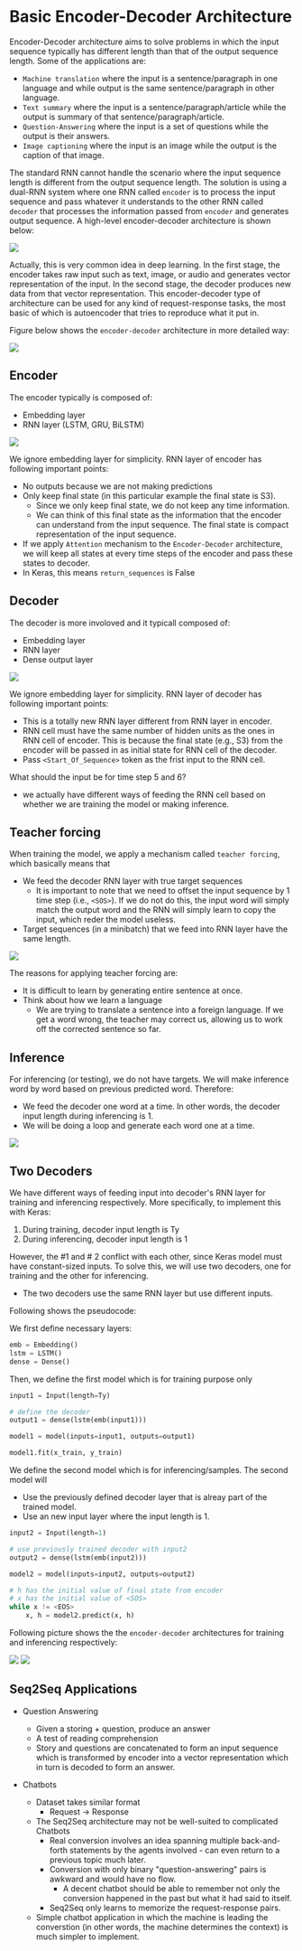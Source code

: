 # Basic Encoder-Decoder Architecture

Encoder-Decoder architecture aims to solve problems in which the input sequence typically has different length than that of the output sequence length. Some of the applications are:
	
* `Machine translation` where the input is a sentence/paragraph in one language and while output is the same sentence/paragraph in other  language.
* `Text summary` where the input is a sentence/paragraph/article while the output is summary of that sentence/paragraph/article.
* `Question-Answering` where the input is a set of questions while the output is their answers.
* `Image captioning` where the input is an image while the output is the caption of that image. 

The standard RNN cannot handle the scenario where the input sequence length is different from the output sequence length. The solution is using a dual-RNN system where one RNN called `encoder` is to process the input sequence and pass whatever it understands to the other RNN called `decoder` that processes the information passed from `encoder` and generates output sequence. A high-level encoder-decoder architecture is shown below:

<img src='images/encoder-decoder-architecture.png'>

Actually, this is very common idea in deep learning. In the first stage, the encoder takes raw input such as text, image, or audio and generates vector representation of the input. In the second stage, the decoder produces new data from that vector representation. This encoder-decoder type of architecture can be used for any kind of request-response tasks, the most basic of which is autoencoder that tries to reproduce what it put in. 

Figure below shows the `encoder-decoder` architecture in more detailed way:

<img src='images/encoder_decoder_training.png'>


## Encoder

The encoder typically is composed of:

* Embedding layer
* RNN layer (LSTM, GRU, BiLSTM)
	
<img src='images/basic_encoder.png'>

We ignore embedding layer for simplicity. RNN layer of encoder has following important points:

* No outputs because we are not making predictions
* Only keep final state (in this particular example the final state is S3). 
	* Since we only keep final state, we do not keep any time information.
	* We can think of this final state as the information that the encoder can understand from the input sequence. The final state is compact representation of the input sequence.
* If we apply `Attention` mechanism to the `Encoder-Decoder` architecture, we will keep all states at every time steps of the encoder and pass these states to decoder.
* In Keras, this means 	`return_sequences` is False

## Decoder

The decoder is more involoved and it typicall composed of:

* Embedding layer
* RNN layer
* Dense output layer

<img src='images/basic_decoder.png'>

We ignore embedding layer for simplicity. RNN layer of decoder has following important points:

* This is a totally new RNN layer different from RNN layer in encoder.
* RNN cell must have the same number of hidden units as the ones in RNN cell of encoder. This is because the final state (e.g., S3) from the encoder will be passed in as initial state for RNN cell of the decoder.
* Pass `<Start_Of_Sequence>` token as the frist input to the RNN cell.

What should the input be for time step 5 and 6?

* we actually have different ways of feeding the RNN cell based on whether we are training the model or making inference.

## Teacher forcing

When training the model, we apply a mechanism called `teacher forcing`, which basically means that 

* We feed the decoder RNN layer with true target sequences 
	* It is important to note that we need to offset the input sequence by 1 time step (i.e., `<SOS>`). If we do not do this, the input word will simply match the output word and the RNN will simply learn to copy the input, which reder the model useless.
* Target sequences (in a minibatch) that we feed into RNN layer have the same length.

<img src='images/decoder_teacher_forcing.png'>

The reasons for applying teacher forcing are:

* It is difficult to learn by generating entire sentence at once.
* Think about how we learn a language
	* We are trying to translate a sentence into a foreign language. If we get a word wrong, the teacher may correct us, allowing us to work off the corrected sentence so far.

## Inference

For inferencing (or testing), we do not have targets. We will make inference word by word based on previous predicted word. Therefore:

* We feed the decoder one word at a time. In other words, the decoder input length during inferencing is 1. 
* We will be doing a loop and generate each word one at a time. 

<img src='images/basic_decoder_inference.png'>

## Two Decoders

We have different ways of feeding input into decoder's RNN layer for training and inferencing respectively. More specifically, to implement this with Keras:

1. During training, decoder input length is Ty
2. During inferencing, decoder input length is 1

However, the #1 and # 2 conflict with each other, since Keras model must have constant-sized inputs. To solve this, we will use two decoders, one for training and the other for inferencing.

* The two decoders use the same RNN layer but use different inputs.

Following shows the pseudocode:

We first define necessary layers:

```python
emb = Embedding()
lstm = LSTM()
dense = Dense()
```

Then, we define the first model which is for training purpose only

```python
input1 = Input(length=Ty)

# define the decoder
output1 = dense(lstm(emb(input1)))

model1 = model(inputs=input1, outputs=output1)

model1.fit(x_train, y_train)
```
We define the second model which is for inferencing/samples. The second model will 

* Use the previously defined decoder layer that is alreay part of the trained model. 
* Use an new input layer where the input length is 1. 

```python
input2 = Input(length=1)

# use previously trained decoder with input2
output2 = dense(lstm(emb(input2)))

model2 = model(inputs=input2, outputs=output2)

# h has the initial value of final state from encoder
# x has the initial value of <SOS>
while x != <EOS>
	x, h = model2.predict(x, h)
```

Following picture shows the the `encoder-decoder` architectures for training and inferencing respectively:

<img src='images/encoder_decoder_training.png'>

<img src='images/encoder_decoder_inferencing.png'>


## Seq2Seq Applications

* Question Answering
	* Given a storing + question, produce an answer
	* A test of reading comprehension
	* Story and questions are concatenated to form an input sequence which is transformed by encoder into a vector representation which in turn is decoded to form an answer.
	
* Chatbots
	* Dataset takes similar format
		* Request -> Response
	* The Seq2Seq architecture may not be well-suited to complicated Chatbots
		* Real conversion involves an idea spanning multiple back-and-forth statements by the agents involved - can even return to a previous topic much later.
		* Conversion with only binary "question-answering" pairs is awkward and would have no flow. 
			* A decent chatbot should be able to remember not only the conversion happened in the past but what it had said to itself.
		* Seq2Seq only learns to memorize the request-response pairs.
	* Simple chatbot application in which the machine is leading the converstion (in other words, the machine determines the context) is much simpler to implement.
